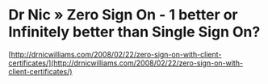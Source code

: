 <!--
id: 68432556
link: http://tumblr.atmos.org/post/68432556/dr-nic-zero-sign-on-1-better-or-infinitely
slug: dr-nic-zero-sign-on-1-better-or-infinitely
date: Sun Jan 04 2009 21:49:24 GMT-0800 (PST)
publish: 2009-01-04
tags: 
title: Dr Nic    » Zero Sign On - 1 better or Infinitely better than Single Sign On?
-->


Dr Nic    » Zero Sign On - 1 better or Infinitely better than Single Sign On?
=============================================================================

[http://drnicwilliams.com/2008/02/22/zero-sign-on-with-client-certificates/](http://drnicwilliams.com/2008/02/22/zero-sign-on-with-client-certificates/)

